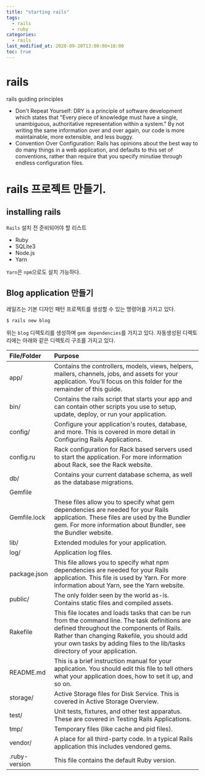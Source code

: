 ```yaml
---
title: "starting rails"
tags:
  - rails
  - ruby
categories:
  - rails
last_modified_at: 2020-09-20T13:00:00+18:00
toc: true
---
```


# rails

rails guiding principles
- Don't Repeat Yourself: DRY is a principle of software development which states that "Every piece of knowledge must have a single, unambiguous, authoritative representation within a system." By not writing the same information over and over again, our code is more maintainable, more extensible, and less buggy.
- Convention Over Configuration: Rails has opinions about the best way to do many things in a web application, and defaults to this set of conventions, rather than require that you specify minutiae through endless configuration files.

# rails 프로젝트 만들기.

## installing rails

`Rails` 설치 전 준비되어야 할 리스트
- Ruby
- SQLite3
- Node.js
- Yarn

`Yarn`은 `npm`으로도 설치 가능하다.

## Blog application 만들기

레일즈는 기본 디자인 패턴 프로젝트를 생성할 수 있는 명령어를 가지고 있다.

```
$ rails new blog
```

위는 `blog` 디렉토리를 생성하며 `gem dependencies`를 가지고 있다.
자동생성된 디렉토리에는 아래와 같은 디렉토리 구조를 가지고 있다.

| File/Folder | Purpose     |
| :------------- | :------------- |
|    app/   |   Contains the controllers, models, views, helpers, mailers, channels, jobs, and assets for your application. You'll focus on this folder for the remainder of this guide.    |
|    bin/   |   	Contains the rails script that starts your app and can contain other scripts you use to setup, update, deploy, or run your application.    |
|    config/   |  	Configure your application's routes, database, and more. This is covered in more detail in Configuring Rails Applications.     |
|   config.ru    |    	Rack configuration for Rack based servers used to start the application. For more information about Rack, see the Rack website.   |
|   db/    |   Contains your current database schema, as well as the database migrations.     |
|    Gemfile
Gemfile.lock   |    These files allow you to specify what gem dependencies are needed for your Rails application. These files are used by the Bundler gem. For more information about Bundler, see the Bundler website.   |
|  lib/     |   	Extended modules for your application.    |
|    log/   |   Application log files.    |
|   package.json    |    This file allows you to specify what npm dependencies are needed for your Rails application. This file is used by Yarn. For more information about Yarn, see the Yarn website.   |
|    public/  |   The only folder seen by the world as-is. Contains static files and compiled assets.   |
|    Rakefile  |  This file locates and loads tasks that can be run from the command line. The task definitions are defined throughout the components of Rails. Rather than changing Rakefile, you should add your own tasks by adding files to the lib/tasks directory of your application.    |
|   README.md   |   This is a brief instruction manual for your application. You should edit this file to tell others what your application does, how to set it up, and so on.   |
|  storage/    |    Active Storage files for Disk Service. This is covered in Active Storage Overview.  |
|   test/   |    	Unit tests, fixtures, and other test apparatus. These are covered in Testing Rails Applications.  |
|   tmp/   |   Temporary files (like cache and pid files).   |
|   vendor/   |    A place for all third-party code. In a typical Rails application this includes vendored gems.  |
|  .ruby-version    |  	This file contains the default Ruby version.    |
